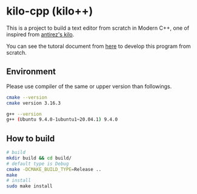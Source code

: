 # kilo-cpp (kilo++)

This is a project to build a text editor from scratch in Modern C++,
one of inspired from [antirez's kilo](https://viewsourcecode.org/snaptoken/kilo/index.html).

You can see the tutoral document from [here](https://smallriver0316.github.io/kilo-cpp/) to develop this program from scratch.

## Environment

Please use compiler of the same or upper version than followings.

```bash
cmake --version
cmake version 3.16.3

g++ --version
g++ (Ubuntu 9.4.0-1ubuntu1~20.04.1) 9.4.0
```

## How to build

```bash
# build
mkdir build && cd build/
# default type is Debug
cmake -DCMAKE_BUILD_TYPE=Release ..
make
# install
sudo make install
```
